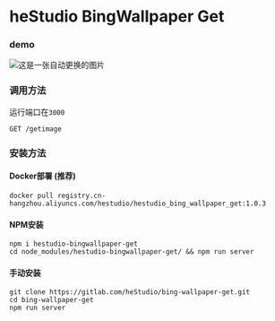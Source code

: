 # heStudio BingWallpaper Get

### demo
![这是一张自动更换的图片](https://hbwg.hestudio.org/getimage)

### 调用方法
运行端口在`3000`
```
GET /getimage
```

### 安装方法
#### Docker部署 (推荐)
```shell
docker pull registry.cn-hangzhou.aliyuncs.com/hestudio/hestudio_bing_wallpaper_get:1.0.3
```
#### NPM安装
```shell
npm i hestudio-bingwallpaper-get
cd node_modules/hestudio-bingwallpaper-get/ && npm run server
```

#### 手动安装
```shell
git clone https://gitlab.com/heStudio/bing-wallpaper-get.git
cd bing-wallpaper-get
npm run server
```

